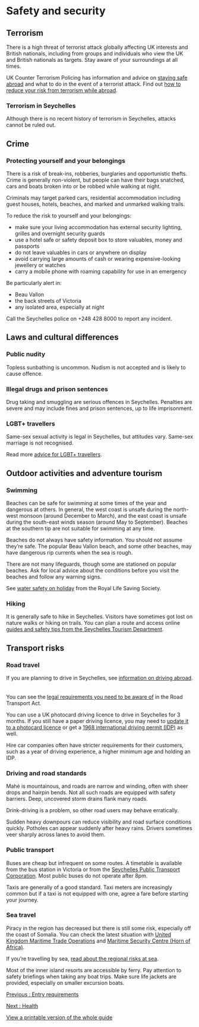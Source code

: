# Safety and security

## Terrorism

There is a high threat of terrorist attack globally affecting UK interests and British nationals, including from groups and individuals who view the UK and British nationals as targets. Stay aware of your surroundings at all times.

UK Counter Terrorism Policing has information and advice on [staying safe abroad](https://www.counterterrorism.police.uk/safetyadvice/) and what to do in the event of a terrorist attack. Find out [how to reduce your risk from terrorism while abroad](https://www.gov.uk/guidance/reduce-your-risk-from-terrorism-while-abroad).

### Terrorism in Seychelles

Although there is no recent history of terrorism in Seychelles, attacks cannot be ruled out.

## Crime

### Protecting yourself and your belongings

There is a risk of break-ins, robberies, burglaries and opportunistic thefts. Crime is generally non-violent, but people can have their bags snatched, cars and boats broken into or be robbed while walking at night.

Criminals may target parked cars, residential accommodation including guest houses, hotels, beaches, and marked and unmarked walking trails.

To reduce the risk to yourself and your belongings:

* make sure your living accommodation has external security lighting, grilles and overnight security guards
* use a hotel safe or safety deposit box to store valuables, money and passports
* do not leave valuables in cars or anywhere on display
* avoid carrying large amounts of cash or wearing expensive-looking jewellery or watches
* carry a mobile phone with roaming capability for use in an emergency

Be particularly alert in:

* Beau Vallon
* the back streets of Victoria
* any isolated area, especially at night

Call the Seychelles police on +248 428 8000 to report any incident.

## Laws and cultural differences

### Public nudity

Topless sunbathing is uncommon. Nudism is not accepted and is likely to cause offence.

### Illegal drugs and prison sentences

Drug taking and smuggling are serious offences in Seychelles. Penalties are severe and may include fines and prison sentences, up to life imprisonment.

### LGBT+ travellers

Same-sex sexual activity is legal in Seychelles, but attitudes vary. Same-sex marriage is not recognised.

Read more [advice for LGBT+ travellers](https://www.gov.uk/lesbian-gay-bisexual-and-transgender-foreign-travel-advice).

## Outdoor activities and adventure tourism

### Swimming

Beaches can be safe for swimming at some times of the year and dangerous at others. In general, the west coast is unsafe during the north-west monsoon (around December to March), and the east coast is unsafe during the south-east winds season (around May to September). Beaches at the southern tip are not suitable for swimming at any time.

Beaches do not always have safety information. You should not assume they’re safe. The popular Beau Vallon beach, and some other beaches, may have dangerous rip currents when the sea is rough.

There are not many lifeguards, though some are stationed on popular beaches. Ask for local advice about the conditions before you visit the beaches and follow any warning signs.

See [water safety on holiday](https://www.rlss.org.uk/safety-on-holiday) from the Royal Life Saving Society.

### Hiking

It is generally safe to hike in Seychelles. Visitors have sometimes got lost on nature walks or hiking on trails. You can plan a route and access online [guides and safety tips from the Seychelles Tourism Department](https://tourism.gov.sc/?cat_doc=safety-and-security).

## Transport risks

### Road travel

If you are planning to drive in Seychelles, see [information on driving abroad](https://www.gov.uk/driving-abroad).     
   
You can see the [legal requirements you need to be aware of](https://seylii.org/akn/sc/act/1935/24/eng@2016-08-01#sec_24) in the Road Transport Act.

You can use a UK photocard driving licence to drive in Seychelles for 3 months. If you still have a paper driving licence, you may need to [update it to a photocard licence](https://www.gov.uk/exchange-paper-driving-licence) or get a [1968 international driving permit (IDP)](https://www.gov.uk/driving-abroad/international-driving-permit) as well.

Hire car companies often have stricter requirements for their customers, such as a year of driving experience, a higher minimum age and holding an IDP.

### Driving and road standards

Mahé is mountainous, and roads are narrow and winding, often with sheer drops and hairpin bends. Not all such roads are equipped with safety barriers. Deep, uncovered storm drains flank many roads.

Drink-driving is a problem, so other road users may behave erratically.

Sudden heavy downpours can reduce visibility and road surface conditions quickly. Potholes can appear suddenly after heavy rains. Drivers sometimes veer sharply across lanes to avoid them.

### Public transport

Buses are cheap but infrequent on some routes. A timetable is available from the bus station in Victoria or from the [Seychelles Public Transport Corporation](https://sptc.sc/timetable/). Most public buses do not operate after 8pm.

Taxis are generally of a good standard. Taxi meters are increasingly common but if a taxi is not equipped with one, agree a fare before starting your journey.

### Sea travel

Piracy in the region has decreased but there is still some risk, especially off the coast of Somalia. You can check the latest situation with [United Kingdom Maritime Trade Operations](http://www.ukmto.org/) and [Maritime Security Centre (Horn of Africa)](http://www.mschoa.org/).

If you’re travelling by sea, [read about the regional risks at sea](https://www.gov.uk/guidance/sea-river-and-piracy-safety).

Most of the inner island resorts are accessible by ferry. Pay attention to safety briefings when taking any boat trips. Make sure life jackets are provided, especially on smaller excursion boats.

[Previous
:
Entry requirements](/foreign-travel-advice/seychelles/entry-requirements)

[Next
:
Health](/foreign-travel-advice/seychelles/health)

[View a printable version of the whole guide](/foreign-travel-advice/seychelles/print)